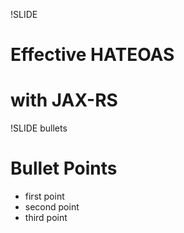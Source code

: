!SLIDE 
# Effective HATEOAS #
# with JAX-RS #

!SLIDE bullets
# Bullet Points #

* first point
* second point
* third point
